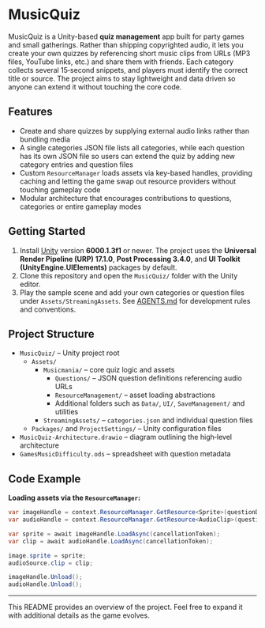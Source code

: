 # MusicQuiz

MusicQuiz is a Unity-based **quiz management** app built for party games and small gatherings. Rather than shipping copyrighted audio, it lets you create your own quizzes by referencing short music clips from URLs (MP3 files, YouTube links, etc.) and share them with friends. Each category collects several 15‑second snippets, and players must identify the correct title or source. The project aims to stay lightweight and data driven so anyone can extend it without touching the core code.

## Features
- Create and share quizzes by supplying external audio links rather than bundling media
- A single categories JSON file lists all categories, while each question has its own JSON file so users can extend the quiz by adding new category entries and question files
- Custom `ResourceManager` loads assets via key-based handles, providing caching and letting the game swap out resource providers without touching gameplay code
- Modular architecture that encourages contributions to questions, categories or entire gameplay modes

## Getting Started
1. Install [Unity](https://unity.com/) version **6000.1.3f1** or newer. The project uses the **Universal Render Pipeline (URP) 17.1.0**, **Post Processing 3.4.0**, and **UI Toolkit (UnityEngine.UIElements)** packages by default.
2. Clone this repository and open the `MusicQuiz/` folder with the Unity editor.
3. Play the sample scene and add your own categories or question files under `Assets/StreamingAssets`.
See [AGENTS.md](AGENTS.md) for development rules and conventions.

## Project Structure
- `MusicQuiz/` – Unity project root
  - `Assets/`
    - `Musicmania/` – core quiz logic and assets
      - `Questions/` – JSON question definitions referencing audio URLs
      - `ResourceManagement/` – asset loading abstractions
      - Additional folders such as `Data/`, `UI/`, `SaveManagement/` and utilities
    - `StreamingAssets/` – `categories.json` and individual question files
  - `Packages/` and `ProjectSettings/` – Unity configuration files
- `MusicQuiz-Architecture.drawio` – diagram outlining the high‑level architecture
- `GamesMusicDifficulty.ods` – spreadsheet with question metadata

## Code Example
**Loading assets via the `ResourceManager`:**

```csharp
var imageHandle = context.ResourceManager.GetResource<Sprite>(questionData.ImageResourceKey);
var audioHandle = context.ResourceManager.GetResource<AudioClip>(questionData.AudioResourceKey);

var sprite = await imageHandle.LoadAsync(cancellationToken);
var clip = await audioHandle.LoadAsync(cancellationToken);

image.sprite = sprite;
audioSource.clip = clip;

imageHandle.Unload();
audioHandle.Unload();
```

---
This README provides an overview of the project. Feel free to expand it with additional details as the game evolves.
